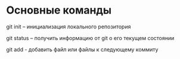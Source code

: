 # Основные команды

git init – инициализация локального репозитория

git status – получить информацию от git о его текущем состоянии

git add - добавить файл или файлы к следующему коммиту